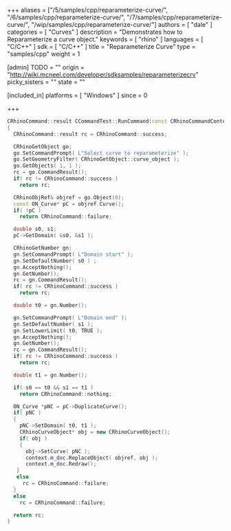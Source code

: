 +++
aliases = ["/5/samples/cpp/reparameterize-curve/", "/6/samples/cpp/reparameterize-curve/", "/7/samples/cpp/reparameterize-curve/", "/wip/samples/cpp/reparameterize-curve/"]
authors = [ "dale" ]
categories = [ "Curves" ]
description = "Demonstrates how to Reparameterize a curve object."
keywords = [ "rhino" ]
languages = [ "C/C++" ]
sdk = [ "C/C++" ]
title = "Reparameterize Curve"
type = "samples/cpp"
weight = 1

[admin]
TODO = ""
origin = "http://wiki.mcneel.com/developer/sdksamples/reparameterizecrv"
picky_sisters = ""
state = ""

[included_in]
platforms = [ "Windows" ]
since = 0

+++

```cpp
CRhinoCommand::result CCommandTest::RunCommand(const CRhinoCommandContext& context)
{
  CRhinoCommand::result rc = CRhinoCommand::success;

  CRhinoGetObject go;
  go.SetCommandPrompt( L"Select curve to reparameterize" );
  go.SetGeometryFilter( CRhinoGetObject::curve_object );
  go.GetObjects( 1, 1 );
  rc = go.CommandResult();
  if( rc != CRhinoCommand::success )
    return rc;

  CRhinoObjRef& objref = go.Object(0);
  const ON_Curve* pC = objref.Curve();
  if( !pC )
    return CRhinoCommand::failure;

  double s0, s1;
  pC->GetDomain( &s0, &s1 );

  CRhinoGetNumber gn;
  gn.SetCommandPrompt( L"Domain start" );
  gn.SetDefaultNumber( s0 ) ;
  gn.AcceptNothing();
  gn.GetNumber();
  rc = gn.CommandResult();
  if( rc != CRhinoCommand::success )
    return rc;

  double t0 = gn.Number();

  gn.SetCommandPrompt( L"Domain end" );
  gn.SetDefaultNumber( s1 );
  gn.SetLowerLimit( t0, TRUE );
  gn.AcceptNothing();
  gn.GetNumber();
  rc = gn.CommandResult();
  if( rc != CRhinoCommand::success )
    return rc;

  double t1 = gn.Number();

  if( s0 == t0 && s1 == t1 )
    return CRhinoCommand::nothing;

  ON_Curve *pNC = pC->DuplicateCurve();
  if( pNC )
  {
    pNC->SetDomain( t0, t1 );
    CRhinoCurveObject* obj = new CRhinoCurveObject();
    if( obj )
    {
      obj->SetCurve( pNC );
      context.m_doc.ReplaceObject( objref, obj );
      context.m_doc.Redraw();
   }
   else
     rc = CRhinoCommand::failure;
  }
  else
    rc = CRhinoCommand::failure;

  return rc;
}
```
